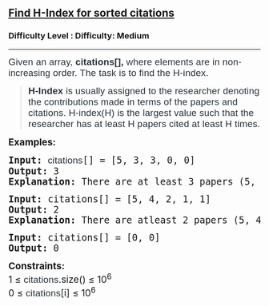 <h2><a href="https://www.geeksforgeeks.org/problems/find-h-index/1?page=2&difficulty=Medium&status=unsolved,attempted&sortBy=accuracy">Find H-Index for sorted citations</a></h2><h3>Difficulty Level : Difficulty: Medium</h3><hr><div class="problems_problem_content__Xm_eO"><p><span style="font-size: 14pt;"><span style="background-color: #ffffff; color: #273239; font-family: Nunito, sans-serif; letter-spacing: 0.162px;">Given an array, <strong>citations</strong></span><strong style="color: #273239; font-family: Nunito, sans-serif; letter-spacing: 0.162px; box-sizing: border-box; margin: 0px; padding: 0px; border: 0px; vertical-align: baseline;">[],</strong><span style="background-color: #ffffff; color: #273239; font-family: Nunito, sans-serif; letter-spacing: 0.162px;"> where elements are in non-</span></span><span style="background-color: #ffffff; color: #273239; font-family: Nunito, sans-serif; font-size: 18px; letter-spacing: 0.162px;">increasing</span><span style="background-color: #ffffff; color: #273239; font-family: Nunito, sans-serif; letter-spacing: 0.162px; font-size: 14pt;">&nbsp;order. The task is to find the H-index.</span></p>
<blockquote>
<p><span style="font-size: 14pt;"><strong><span style="color: #273239; font-family: Nunito, sans-serif; letter-spacing: 0.162px; white-space-collapse: preserve; box-sizing: border-box; margin: 0px; padding: 0px; border: 0px; vertical-align: baseline;">H-Index</span></strong><span style="color: #273239; font-family: Nunito, sans-serif; letter-spacing: 0.162px; white-space-collapse: preserve;"> is usually assigned to the researcher denoting the contributions made in terms of the papers and citations. H-index(H) is the largest value such that the researcher has at least H papers cited at least H times.</span></span></p>
</blockquote>
<p><span style="font-size: 14pt;"><strong>Examples:</strong></span></p>
<pre><span style="font-size: 14pt;"><strong>Input: </strong><span style="color: #273239; font-family: Nunito, sans-serif; letter-spacing: 0.162px; white-space: normal;">citations</span>[] = [5, 3, 3, 0, 0]<br><strong>Output:</strong> 3<br><strong>Explanation:</strong> There are at least 3 papers (5, 3, 3) with at least 3 citations.</span></pre>
<pre><span style="font-size: 14pt;"><strong>Input:</strong> citations[] = [5, 4, 2, 1, 1]<br><strong>Output:</strong> 2<br><strong>Explanation:</strong> There are atleast 2 papers (5, 4, 2) with atleast 2 citations.<br></span></pre>
<pre><span style="font-size: 14pt;"><strong>Input:</strong> citations[] = [0, 0]<br><strong>Output:</strong> 0<br></span></pre>
<p><span style="font-size: 14pt;"><strong>Constraints:</strong><br>1 ≤&nbsp;<span style="color: #273239; font-family: Nunito, sans-serif; letter-spacing: 0.162px;">citations</span>.size() ≤ 10<sup>6<br></sup>0 ≤&nbsp;<span style="color: #273239; font-family: Nunito, sans-serif; letter-spacing: 0.162px;">citations</span>[i] ≤ 10<sup>6</sup></span></p></div>